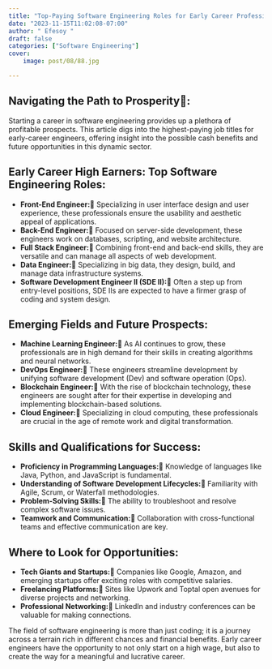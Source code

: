 ```yaml
---
title: "Top-Paying Software Engineering Roles for Early Career Professionals"
date: "2023-11-15T11:02:08-07:00"
author: " Efesoy "
draft: false
categories: ["Software Engineering"]
cover:
    image: post/08/88.jpg

---
```


## Navigating the Path to Prosperity🚀:
Starting a career in software engineering provides up a plethora of profitable prospects. This article digs into the highest-paying job titles for early-career engineers, offering insight into the possible cash benefits and future opportunities in this dynamic sector.

## Early Career High Earners: Top Software Engineering Roles:
- **Front-End Engineer:🚀** Specializing in user interface design and user experience, these professionals ensure the usability and aesthetic appeal of applications.
- **Back-End Engineer:🚀** Focused on server-side development, these engineers work on databases, scripting, and website architecture.
- **Full Stack Engineer:🚀** Combining front-end and back-end skills, they are versatile and can manage all aspects of web development.
- **Data Engineer:🚀** Specializing in big data, they design, build, and manage data infrastructure systems.
- **Software Development Engineer II (SDE II):🚀** Often a step up from entry-level positions, SDE IIs are expected to have a firmer grasp of coding and system design.

## Emerging Fields and Future Prospects:
- **Machine Learning Engineer:🚀** As AI continues to grow, these professionals are in high demand for their skills in creating algorithms and neural networks.
- **DevOps Engineer:🚀** These engineers streamline development by unifying software development (Dev) and software operation (Ops).
- **Blockchain Engineer:🚀** With the rise of blockchain technology, these engineers are sought after for their expertise in developing and implementing blockchain-based solutions.
- **Cloud Engineer:🚀** Specializing in cloud computing, these professionals are crucial in the age of remote work and digital transformation.

## Skills and Qualifications for Success:
- **Proficiency in Programming Languages:🚀** Knowledge of languages like Java, Python, and JavaScript is fundamental.
- **Understanding of Software Development Lifecycles:🚀** Familiarity with Agile, Scrum, or Waterfall methodologies.
- **Problem-Solving Skills:🚀** The ability to troubleshoot and resolve complex software issues.
- **Teamwork and Communication:🚀** Collaboration with cross-functional teams and effective communication are key.

## Where to Look for Opportunities:
- **Tech Giants and Startups:🚀** Companies like Google, Amazon, and emerging startups offer exciting roles with competitive salaries.
- **Freelancing Platforms:🚀** Sites like Upwork and Toptal open avenues for diverse projects and networking.
- **Professional Networking:🚀** LinkedIn and industry conferences can be valuable for making connections.

The field of software engineering is more than just coding; it is a journey across a terrain rich in different chances and financial benefits. Early career engineers have the opportunity to not only start on a high wage, but also to create the way for a meaningful and lucrative career.